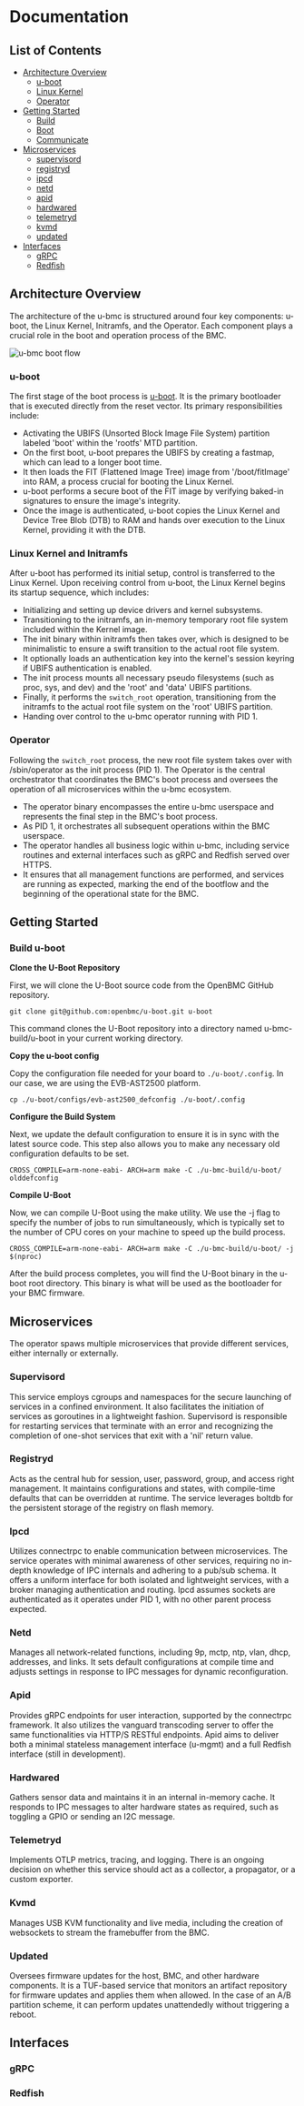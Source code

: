 # Documentation

## List of Contents

* [Architecture Overview](#architecture-overview)
  - [u-boot](#u-boot)
  - [Linux Kernel](#linux-kernel-and-initramfs)
  - [Operator](#operator)
* [Getting Started](#getting-started)
  - [Build](#build)
  - [Boot](#boot)
  - [Communicate](#communicate)
* [Microservices](#microservices)
  - [supervisord](#supervisord)
  - [registryd](#registryd)
  - [ipcd](#ipcd)
  - [netd](#netd)
  - [apid](#apid)
  - [hardwared](#hardwared)
  - [telemetryd](#telemetryd)
  - [kvmd](#kvmd)
  - [updated](#updated)
* [Interfaces](#interfaces)
  - [gRPC](#grpc)
  - [Redfish](#redfish)

## Architecture Overview

The architecture of the u-bmc is structured around four key components: u-boot, the Linux Kernel, Initramfs, and the Operator. Each component plays a crucial role in the boot and operation process of the BMC.

![u-bmc boot flow](images/u-bmc-boot-flow.png)

### u-boot

The first stage of the boot process is [u-boot](https://docs.u-boot.org/en/latest/index.html). It is the primary bootloader that is executed directly from the reset vector. Its primary responsibilities include:

- Activating the UBIFS (Unsorted Block Image File System) partition labeled 'boot' within the 'rootfs' MTD partition.
- On the first boot, u-boot prepares the UBIFS by creating a fastmap, which can lead to a longer boot time.
- It then loads the FIT (Flattened Image Tree) image from '/boot/fitImage' into RAM, a process crucial for booting the Linux Kernel.
- u-boot performs a secure boot of the FIT image by verifying baked-in signatures to ensure the image's integrity.
- Once the image is authenticated, u-boot copies the Linux Kernel and Device Tree Blob (DTB) to RAM and hands over execution to the Linux Kernel, providing it with the DTB.

### Linux Kernel and Initramfs

After u-boot has performed its initial setup, control is transferred to the Linux Kernel. Upon receiving control from u-boot, the Linux Kernel begins its startup sequence, which includes:

- Initializing and setting up device drivers and kernel subsystems.
- Transitioning to the initramfs, an in-memory temporary root file system included within the Kernel image.
- The init binary within initramfs then takes over, which is designed to be minimalistic to ensure a swift transition to the actual root file system.
- It optionally loads an authentication key into the kernel's session keyring if UBIFS authentication is enabled.
- The init process mounts all necessary pseudo filesystems (such as proc, sys, and dev) and the 'root' and 'data' UBIFS partitions.
- Finally, it performs the `switch_root` operation, transitioning from the initramfs to the actual root file system on the 'root' UBIFS partition.
- Handing over control to the u-bmc operator running with PID 1.

### Operator

Following the `switch_root` process, the new root file system takes over with /sbin/operator as the init process (PID 1). The Operator is the central orchestrator that coordinates the BMC's boot process and oversees the operation of all microservices within the u-bmc ecosystem. 

- The operator binary encompasses the entire u-bmc userspace and represents the final step in the BMC's boot process.
- As PID 1, it orchestrates all subsequent operations within the BMC userspace.
- The operator handles all business logic within u-bmc, including service routines and external interfaces such as gRPC and Redfish served over HTTPS.
- It ensures that all management functions are performed, and services are running as expected, marking the end of the bootflow and the beginning of the operational state for the BMC.

## Getting Started

### Build u-boot

**Clone the U-Boot Repository**

First, we will clone the U-Boot source code from the OpenBMC GitHub repository.

```
git clone git@github.com:openbmc/u-boot.git u-boot
```
This command clones the U-Boot repository into a directory named u-bmc-build/u-boot in your current working directory.

**Copy the u-boot config**

Copy the configuration file needed for your board to `./u-boot/.config`. In our case, we are using the EVB-AST2500 platform.

```
cp ./u-boot/configs/evb-ast2500_defconfig ./u-boot/.config
```

**Configure the Build System**

Next, we update the default configuration to ensure it is in sync with the latest source code. This step also allows you to make any necessary old configuration defaults to be set.

```
CROSS_COMPILE=arm-none-eabi- ARCH=arm make -C ./u-bmc-build/u-boot/ olddefconfig
```

**Compile U-Boot**

Now, we can compile U-Boot using the make utility. We use the -j flag to specify the number of jobs to run simultaneously, which is typically set to the number of CPU cores on your machine to speed up the build process.

```
CROSS_COMPILE=arm-none-eabi- ARCH=arm make -C ./u-bmc-build/u-boot/ -j $(nproc)
```
After the build process completes, you will find the U-Boot binary in the u-boot root directory. This binary is what will be used as the bootloader for your BMC firmware.

## Microservices

The operator spaws multiple microservices that provide different services, either internally or externally.

### Supervisord

This service employs cgroups and namespaces for the secure launching of services in a confined environment. It also facilitates the initiation of services as goroutines in a lightweight fashion. Supervisord is responsible for restarting services that terminate with an error and recognizing the completion of one-shot services that exit with a 'nil' return value.

### Registryd

Acts as the central hub for session, user, password, group, and access right management. It maintains configurations and states, with compile-time defaults that can be overridden at runtime. The service leverages boltdb for the persistent storage of the registry on flash memory.

### Ipcd

Utilizes connectrpc to enable communication between microservices. The service operates with minimal awareness of other services, requiring no in-depth knowledge of IPC internals and adhering to a pub/sub schema. It offers a uniform interface for both isolated and lightweight services, with a broker managing authentication and routing. Ipcd assumes sockets are authenticated as it operates under PID 1, with no other parent process expected.

### Netd

Manages all network-related functions, including 9p, mctp, ntp, vlan, dhcp, addresses, and links. It sets default configurations at compile time and adjusts settings in response to IPC messages for dynamic reconfiguration.

### Apid

Provides gRPC endpoints for user interaction, supported by the connectrpc framework. It also utilizes the vanguard transcoding server to offer the same functionalities via HTTP/S RESTful endpoints. Apid aims to deliver both a minimal stateless management interface (u-mgmt) and a full Redfish interface (still in development).

### Hardwared

Gathers sensor data and maintains it in an internal in-memory cache. It responds to IPC messages to alter hardware states as required, such as toggling a GPIO or sending an I2C message.

### Telemetryd

Implements OTLP metrics, tracing, and logging. There is an ongoing decision on whether this service should act as a collector, a propagator, or a custom exporter.

### Kvmd

Manages USB KVM functionality and live media, including the creation of websockets to stream the framebuffer from the BMC.

### Updated

Oversees firmware updates for the host, BMC, and other hardware components. It is a TUF-based service that monitors an artifact repository for firmware updates and applies them when allowed. In the case of an A/B partition scheme, it can perform updates unattendedly without triggering a reboot.

## Interfaces

### gRPC

### Redfish
